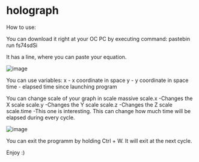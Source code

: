 # holograph

How to use:

You can download it right at your OC PC by executing command: pastebin run fs74sdSi

It has a line, where you can paste your equation.

![image](https://user-images.githubusercontent.com/89598358/131000419-c5223c13-2134-4eda-bd33-e53fc61d8a59.png)

You can use variables:
  x - x coordinate in space
  y - y coordinate in space
  time - elapsed time since launching program

You can change scale of your graph in scale massive
  scale.x       -Changes the X scale
  scale.y       -Changes the Y scale
  scale.z       -Changes the Z scale
  scale.time    -This one is interesting. This can change how much time will be elapsed during every cycle.

![image](https://user-images.githubusercontent.com/89598358/131000466-c5066f7f-9987-4fed-989e-2591078cfcf3.png)

You can exit the programm by holding Ctrl + W. It will exit at the next cycle.

Enjoy :)
